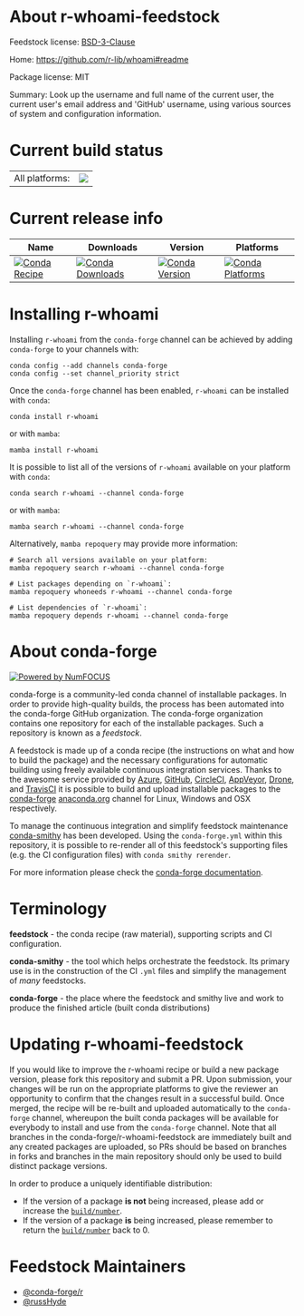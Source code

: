 About r-whoami-feedstock
========================

Feedstock license: [BSD-3-Clause](https://github.com/conda-forge/r-whoami-feedstock/blob/main/LICENSE.txt)

Home: https://github.com/r-lib/whoami#readme

Package license: MIT

Summary: Look up the username and full name of the current user, the current user's email address and 'GitHub' username, using various sources of system and configuration information.

Current build status
====================


<table><tr><td>All platforms:</td>
    <td>
      <a href="https://dev.azure.com/conda-forge/feedstock-builds/_build/latest?definitionId=4285&branchName=main">
        <img src="https://dev.azure.com/conda-forge/feedstock-builds/_apis/build/status/r-whoami-feedstock?branchName=main">
      </a>
    </td>
  </tr>
</table>

Current release info
====================

| Name | Downloads | Version | Platforms |
| --- | --- | --- | --- |
| [![Conda Recipe](https://img.shields.io/badge/recipe-r--whoami-green.svg)](https://anaconda.org/conda-forge/r-whoami) | [![Conda Downloads](https://img.shields.io/conda/dn/conda-forge/r-whoami.svg)](https://anaconda.org/conda-forge/r-whoami) | [![Conda Version](https://img.shields.io/conda/vn/conda-forge/r-whoami.svg)](https://anaconda.org/conda-forge/r-whoami) | [![Conda Platforms](https://img.shields.io/conda/pn/conda-forge/r-whoami.svg)](https://anaconda.org/conda-forge/r-whoami) |

Installing r-whoami
===================

Installing `r-whoami` from the `conda-forge` channel can be achieved by adding `conda-forge` to your channels with:

```
conda config --add channels conda-forge
conda config --set channel_priority strict
```

Once the `conda-forge` channel has been enabled, `r-whoami` can be installed with `conda`:

```
conda install r-whoami
```

or with `mamba`:

```
mamba install r-whoami
```

It is possible to list all of the versions of `r-whoami` available on your platform with `conda`:

```
conda search r-whoami --channel conda-forge
```

or with `mamba`:

```
mamba search r-whoami --channel conda-forge
```

Alternatively, `mamba repoquery` may provide more information:

```
# Search all versions available on your platform:
mamba repoquery search r-whoami --channel conda-forge

# List packages depending on `r-whoami`:
mamba repoquery whoneeds r-whoami --channel conda-forge

# List dependencies of `r-whoami`:
mamba repoquery depends r-whoami --channel conda-forge
```


About conda-forge
=================

[![Powered by
NumFOCUS](https://img.shields.io/badge/powered%20by-NumFOCUS-orange.svg?style=flat&colorA=E1523D&colorB=007D8A)](https://numfocus.org)

conda-forge is a community-led conda channel of installable packages.
In order to provide high-quality builds, the process has been automated into the
conda-forge GitHub organization. The conda-forge organization contains one repository
for each of the installable packages. Such a repository is known as a *feedstock*.

A feedstock is made up of a conda recipe (the instructions on what and how to build
the package) and the necessary configurations for automatic building using freely
available continuous integration services. Thanks to the awesome service provided by
[Azure](https://azure.microsoft.com/en-us/services/devops/), [GitHub](https://github.com/),
[CircleCI](https://circleci.com/), [AppVeyor](https://www.appveyor.com/),
[Drone](https://cloud.drone.io/welcome), and [TravisCI](https://travis-ci.com/)
it is possible to build and upload installable packages to the
[conda-forge](https://anaconda.org/conda-forge) [anaconda.org](https://anaconda.org/)
channel for Linux, Windows and OSX respectively.

To manage the continuous integration and simplify feedstock maintenance
[conda-smithy](https://github.com/conda-forge/conda-smithy) has been developed.
Using the ``conda-forge.yml`` within this repository, it is possible to re-render all of
this feedstock's supporting files (e.g. the CI configuration files) with ``conda smithy rerender``.

For more information please check the [conda-forge documentation](https://conda-forge.org/docs/).

Terminology
===========

**feedstock** - the conda recipe (raw material), supporting scripts and CI configuration.

**conda-smithy** - the tool which helps orchestrate the feedstock.
                   Its primary use is in the construction of the CI ``.yml`` files
                   and simplify the management of *many* feedstocks.

**conda-forge** - the place where the feedstock and smithy live and work to
                  produce the finished article (built conda distributions)


Updating r-whoami-feedstock
===========================

If you would like to improve the r-whoami recipe or build a new
package version, please fork this repository and submit a PR. Upon submission,
your changes will be run on the appropriate platforms to give the reviewer an
opportunity to confirm that the changes result in a successful build. Once
merged, the recipe will be re-built and uploaded automatically to the
`conda-forge` channel, whereupon the built conda packages will be available for
everybody to install and use from the `conda-forge` channel.
Note that all branches in the conda-forge/r-whoami-feedstock are
immediately built and any created packages are uploaded, so PRs should be based
on branches in forks and branches in the main repository should only be used to
build distinct package versions.

In order to produce a uniquely identifiable distribution:
 * If the version of a package **is not** being increased, please add or increase
   the [``build/number``](https://docs.conda.io/projects/conda-build/en/latest/resources/define-metadata.html#build-number-and-string).
 * If the version of a package **is** being increased, please remember to return
   the [``build/number``](https://docs.conda.io/projects/conda-build/en/latest/resources/define-metadata.html#build-number-and-string)
   back to 0.

Feedstock Maintainers
=====================

* [@conda-forge/r](https://github.com/orgs/conda-forge/teams/r/)
* [@russHyde](https://github.com/russHyde/)

